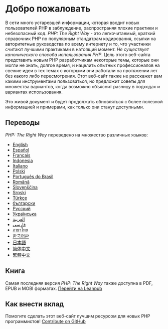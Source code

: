# Добро пожаловать

В сети много устаревшей информации, которая вводит новых пользователей PHP в заблуждение,
распространяя плохие практики и небезопасный код. _PHP: The Right Way_ - это легкочитаемый,
краткий справочник PHP по популярным стандатрам кодирования, ссылки на авторитетные руководства
по всему интернету и то, что участники считают лучшими практиками в натоящий момент.
_Не существует канонического способа использования PHP_. Цель этого веб-сайта представить новым PHP
разработчикам некоторые темы, которые они могли не знать, долгое время,
и нацелить опытных профессионалов на свежие идеи в тех темах с которыми они работали на протяжении
лет без какого либо пересмотрения. Этот веб-сайт также не расскажет вам какими инструментами пользоваться, но
предложит советы для множества вариантов, когда возможно объяснит разницу в подходах и вариантах использования.

Это живой документ и будет продолжать обновляться с более полезной информацией и
примерами, как только они станут доступными.

## Переводы

_PHP: The Right Way_ переведено на множество различных языков:

* [English](http://www.phptherightway.com)
* [Español](http://phpdevenezuela.github.io/php-the-right-way)
* [Français](http://eilgin.github.io/php-the-right-way/)
* [Indonesia](http://id.phptherightway.com)
* [Italiano](http://it.phptherightway.com)
* [Polski](http://pl.phptherightway.com)
* [Português do Brasil](http://br.phptherightway.com)
* [Română](https://bgui.github.io/php-the-right-way/)
* [Slovenščina](http://sl.phptherightway.com)
* [Srpski](http://phpsrbija.github.io/php-the-right-way/)
* [Türkçe](http://hkulekci.github.io/php-the-right-way/)
* [български](http://bg.phptherightway.com)
* [Русский](http://nazares.github.io/php-the-right-way)
* [Українська](http://iflista.github.io/php-the-right-way/)
* [العربية](https://adaroobi.github.io/php-the-right-way/)
* [فارسى](http://novid.github.io/php-the-right-way/)
* [ภาษาไทย](https://apzentral.github.io/php-the-right-way/)
* [한국어판](http://modernpug.github.io/php-the-right-way)
* [日本語](http://ja.phptherightway.com)
* [简体中文](https://laravel-china.github.io/php-the-right-way/)
* [繁體中文](https://laravel-taiwan.github.io/php-the-right-way)

## Книга

Самая последняя версия _PHP: The Right Way_ также доступна в PDF, EPUB и MOBI форматах. [Перейти на Leanpub][1]

## Как внести вклад

Помогите сделать этот веб-сайт лучшим ресурсом для новых PHP программистов! [Contribute on GitHub][2]

[1]: https://leanpub.com/phptherightway
[2]: https://github.com/codeguy/php-the-right-way/tree/gh-pages
